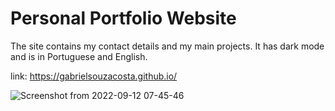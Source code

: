 <h1>Personal Portfolio Website</h2>

The site contains my contact details and my main projects. It has dark mode and is in Portuguese and English.

link: https://gabrielsouzacosta.github.io/

![Screenshot from 2022-09-12 07-45-46](https://user-images.githubusercontent.com/79537042/189635006-ae4fbcaa-09ae-4af0-9521-9f99d6e3955d.png)

